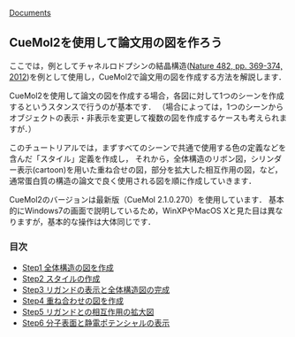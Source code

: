 [Documents](../../Documents)

## CueMol2を使用して論文用の図を作ろう

ここでは，例としてチャネルロドプシンの結晶構造([Nature 482, pp. 369-374, 2012](http://www.nature.com/nature/journal/v482/n7385/full/nature10870.html))を例として使用し，CueMol2で論文用の図を作成する方法を解説します．

CueMol2を使用して論文の図を作成する場合，各図に対して1つのシーンを作成するというスタンスで行うのが基本です．
（場合によっては，1つのシーンからオブジェクトの表示・非表示を変更して複数の図を作成するケースも考えられますが．）

このチュートリアルでは，まずすべてのシーンで共通で使用する色の定義などを含んだ「スタイル」定義を作成し，
それから，全体構造のリボン図，シリンダー表示(cartoon)を用いた重ね合せの図，部分を拡大した相互作用の図，など，
通常蛋白質の構造の論文で良く使用される図を順に作成していきます．

CueMol2のバージョンは最新版（CueMol 2.1.0.270）を使用しています．
基本的にWindows7の画面で説明しているため，WinXPやMacOS Xと見た目は異なりますが，基本的な操作は大体同じです．

### 目次
* [Step1 全体構造の図を作成](../../Documents/CueMol2Tutorial2013/Step1)
* [Step2 スタイルの作成](../../Documents/CueMol2Tutorial2013/Step2)
* [Step3 リガンドの表示と全体構造図の完成](../../Documents/CueMol2Tutorial2013/Step3)
* [Step4 重ね合わせの図を作成](../../Documents/CueMol2Tutorial2013/Step4)
* [Step5 リガンドとの相互作用の拡大図](../../Documents/CueMol2Tutorial2013/Step5)
* [Step6 分子表面と静電ポテンシャルの表示](../../Documents/CueMol2Tutorial2013/Step6)